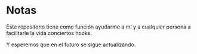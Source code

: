 # Notas

Este repositorio tiene como función ayudarme a mí y a cualquier persona a facilitarle la vida conciertos hooks.

Y esperemos que en el futuro se sigue actualizando.